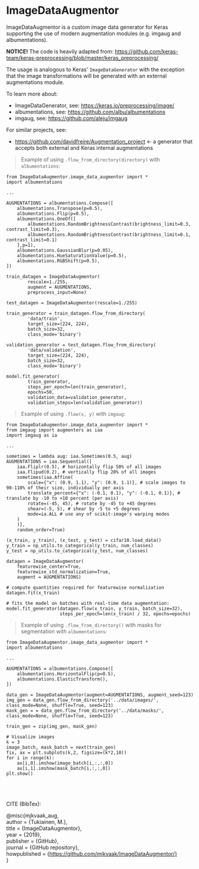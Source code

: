 # ImageDataAugmentor
ImageDataAugmentor is a custom image data generator for Keras supporting the use of modern augmentation modules (e.g. imgaug and albumentations).

**NOTICE!**
The code is heavily adapted from: https://github.com/keras-team/keras-preprocessing/blob/master/keras_preprocessing/

The usage is analogous to Keras' `ImageDataGenerator` with the exception that the image transformations will be generated with an external augmentations module. 

To learn more about:
* ImageDataGenerator, see: https://keras.io/preprocessing/image/
* albumentations, see: https://github.com/albu/albumentations
* imgaug, see: https://github.com/aleju/imgaug

For similar projects, see:
* https://github.com/davidfreire/Augmentation_project <- a generator that accepts both external and Keras internal augmentations

> Example of using `.flow_from_directory(directory)` with `albumentations`:

    from ImageDataAugmentor.image_data_augmentor import *
    import albumentations
    
    ...
        
    AUGMENTATIONS = albumentations.Compose([
        albumentations.Transpose(p=0.5),
        albumentations.Flip(p=0.5),
        albumentations.OneOf([
            albumentations.RandomBrightnessContrast(brightness_limit=0.3, contrast_limit=0.3),
            albumentations.RandomBrightnessContrast(brightness_limit=0.1, contrast_limit=0.1)
        ],p=1),
        albumentations.GaussianBlur(p=0.05),
        albumentations.HueSaturationValue(p=0.5),
        albumentations.RGBShift(p=0.5),
    ])
    
    train_datagen = ImageDataAugmentor(
            rescale=1./255,
            augment = AUGMENTATIONS,
            preprocess_input=None)
            
    test_datagen = ImageDataAugmentor(rescale=1./255)
    
    train_generator = train_datagen.flow_from_directory(
            'data/train',
            target_size=(224, 224),
            batch_size=32,
            class_mode='binary')
            
    validation_generator = test_datagen.flow_from_directory(
            'data/validation',
            target_size=(224, 224),
            batch_size=32,
            class_mode='binary')
            
    model.fit_generator(
            train_generator,
            steps_per_epoch=len(train_generator),
            epochs=50,
            validation_data=validation_generator,
            validation_steps=len(validation_generator))


> Example of using `.flow(x, y)` with `imgaug`:
    
    from ImageDataAugmentor.image_data_augmentor import *
    from imgaug import augmenters as iaa
    import imgaug as ia
    
    ...
    
    sometimes = lambda aug: iaa.Sometimes(0.5, aug)
    AUGMENTATIONS = iaa.Sequential([
        iaa.Fliplr(0.5), # horizontally flip 50% of all images
        iaa.Flipud(0.2), # vertically flip 20% of all images
        sometimes(iaa.Affine(
            scale={"x": (0.9, 1.1), "y": (0.9, 1.1)}, # scale images to 90-110% of their size, individually per axis
            translate_percent={"x": (-0.1, 0.1), "y": (-0.1, 0.1)}, # translate by -10 to +10 percent (per axis)
            rotate=(-45, 45), # rotate by -45 to +45 degrees
            shear=(-5, 5), # shear by -5 to +5 degrees
            mode=ia.ALL # use any of scikit-image's warping modes
        )
        )],
        random_order=True)    
    
    (x_train, y_train), (x_test, y_test) = cifar10.load_data()
    y_train = np_utils.to_categorical(y_train, num_classes)
    y_test = np_utils.to_categorical(y_test, num_classes)
    
    datagen = ImageDataAugmentor(
        featurewise_center=True,
        featurewise_std_normalization=True,
        augment = AUGMENTATIONS)
    
    # compute quantities required for featurewise normalization
    datagen.fit(x_train)
    
    # fits the model on batches with real-time data augmentation:
    model.fit_generator(datagen.flow(x_train, y_train, batch_size=32),
                        steps_per_epoch=len(x_train) / 32, epochs=epochs)
    
> Example of using `.flow_from_directory()` with masks for segmentation with `albumentations`:
    
    from ImageDataAugmentor.image_data_augmentor import *
    import albumentations
    
    ...
    
    AUGMENTATIONS = albumentations.Compose([
        albumentations.HorizontalFlip(p=0.5),
        albumentations.ElasticTransform(),
    ])
    
    data_gen = ImageDataAugmentor(augment=AUGMENTATIONS, augment_seed=123)
    img_gen = data_gen.flow_from_directory('../data/images/', class_mode=None, shuffle=True, seed=123)
    mask_gen = = data_gen.flow_from_directory('../data/masks/', class_mode=None, shuffle=True, seed=123)
    
    train_gen = zip(img_gen, mask_gen)
    
    # Visualize images
    k = 3
    image_batch, mask_batch = next(train_gen)
    fix, ax = plt.subplots(k,2, figsize=(k*2,10))
    for i in range(k):
        ax[i,0].imshow(image_batch[i,:,:,0])
        ax[i,1].imshow(mask_batch[i,:,:,0])
    plt.show()

<br /><br /><br />
CITE (BibTex):<br />

@misc{mjkvaak_aug,<br />
author = {Tukiainen, M.},<br />
title = {ImageDataAugmentor},<br />
year = {2019},<br />
publisher = {GitHub},<br />
journal = {GitHub repository},<br />
howpublished = {https://github.com/mjkvaak/ImageDataAugmentor/} <br />
}
